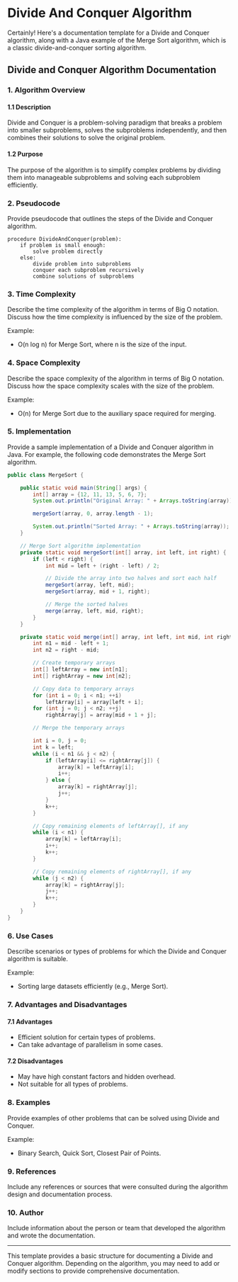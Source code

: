 # Divide And Conquer Algorithm
Certainly! Here's a documentation template for a Divide and Conquer algorithm, along with a Java example of the Merge Sort algorithm, which is a classic divide-and-conquer sorting algorithm.

## Divide and Conquer Algorithm Documentation

### 1. Algorithm Overview

#### 1.1 Description

Divide and Conquer is a problem-solving paradigm that breaks a problem into smaller subproblems, solves the subproblems independently, and then combines their solutions to solve the original problem.

#### 1.2 Purpose

The purpose of the algorithm is to simplify complex problems by dividing them into manageable subproblems and solving each subproblem efficiently.

### 2. Pseudocode

Provide pseudocode that outlines the steps of the Divide and Conquer algorithm.

```plaintext
procedure DivideAndConquer(problem):
    if problem is small enough:
        solve problem directly
    else:
        divide problem into subproblems
        conquer each subproblem recursively
        combine solutions of subproblems
```

### 3. Time Complexity

Describe the time complexity of the algorithm in terms of Big O notation. Discuss how the time complexity is influenced by the size of the problem.

Example:
- O(n log n) for Merge Sort, where n is the size of the input.

### 4. Space Complexity

Describe the space complexity of the algorithm in terms of Big O notation. Discuss how the space complexity scales with the size of the problem.

Example:
- O(n) for Merge Sort due to the auxiliary space required for merging.

### 5. Implementation

Provide a sample implementation of a Divide and Conquer algorithm in Java. For example, the following code demonstrates the Merge Sort algorithm.

```java
public class MergeSort {

    public static void main(String[] args) {
        int[] array = {12, 11, 13, 5, 6, 7};
        System.out.println("Original Array: " + Arrays.toString(array));

        mergeSort(array, 0, array.length - 1);

        System.out.println("Sorted Array: " + Arrays.toString(array));
    }

    // Merge Sort algorithm implementation
    private static void mergeSort(int[] array, int left, int right) {
        if (left < right) {
            int mid = left + (right - left) / 2;

            // Divide the array into two halves and sort each half
            mergeSort(array, left, mid);
            mergeSort(array, mid + 1, right);

            // Merge the sorted halves
            merge(array, left, mid, right);
        }
    }

    private static void merge(int[] array, int left, int mid, int right) {
        int n1 = mid - left + 1;
        int n2 = right - mid;

        // Create temporary arrays
        int[] leftArray = new int[n1];
        int[] rightArray = new int[n2];

        // Copy data to temporary arrays
        for (int i = 0; i < n1; ++i)
            leftArray[i] = array[left + i];
        for (int j = 0; j < n2; ++j)
            rightArray[j] = array[mid + 1 + j];

        // Merge the temporary arrays

        int i = 0, j = 0;
        int k = left;
        while (i < n1 && j < n2) {
            if (leftArray[i] <= rightArray[j]) {
                array[k] = leftArray[i];
                i++;
            } else {
                array[k] = rightArray[j];
                j++;
            }
            k++;
        }

        // Copy remaining elements of leftArray[], if any
        while (i < n1) {
            array[k] = leftArray[i];
            i++;
            k++;
        }

        // Copy remaining elements of rightArray[], if any
        while (j < n2) {
            array[k] = rightArray[j];
            j++;
            k++;
        }
    }
}
```

### 6. Use Cases

Describe scenarios or types of problems for which the Divide and Conquer algorithm is suitable.

Example:
- Sorting large datasets efficiently (e.g., Merge Sort).

### 7. Advantages and Disadvantages

#### 7.1 Advantages

- Efficient solution for certain types of problems.
- Can take advantage of parallelism in some cases.

#### 7.2 Disadvantages

- May have high constant factors and hidden overhead.
- Not suitable for all types of problems.

### 8. Examples

Provide examples of other problems that can be solved using Divide and Conquer.

Example:
- Binary Search, Quick Sort, Closest Pair of Points.

### 9. References

Include any references or sources that were consulted during the algorithm design and documentation process.

### 10. Author

Include information about the person or team that developed the algorithm and wrote the documentation.

---

This template provides a basic structure for documenting a Divide and Conquer algorithm. Depending on the algorithm, you may need to add or modify sections to provide comprehensive documentation.